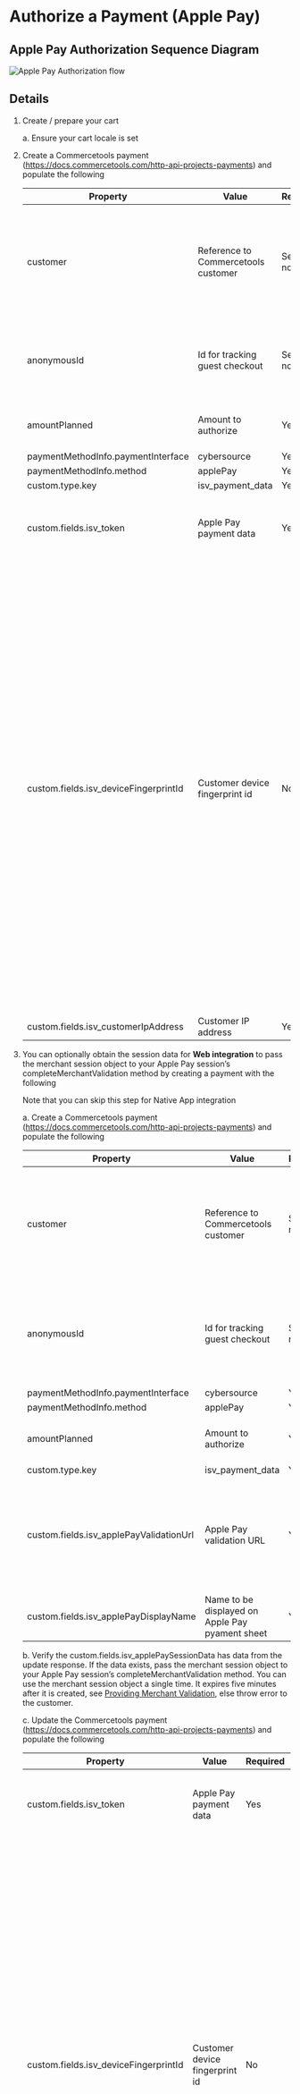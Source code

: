 # Authorize a Payment (Apple Pay)

## Apple Pay Authorization Sequence Diagram

![Apple Pay Authorization flow](images/Authorization-Flow-ApplePay.svg)

## Details

1.  Create / prepare your cart

    a. Ensure your cart locale is set

2.  Create a Commercetools payment
    (<https://docs.commercetools.com/http-api-projects-payments>) and
    populate the following

    | Property                              | Value                               | Required  | Notes                                                                                                                                                                                                                                                                                                                                                                                                                                                                                                                                                                                                                                                                                                         |
    | ------------------------------------- | ----------------------------------- | --------- | ------------------------------------------------------------------------------------------------------------------------------------------------------------------------------------------------------------------------------------------------------------------------------------------------------------------------------------------------------------------------------------------------------------------------------------------------------------------------------------------------------------------------------------------------------------------------------------------------------------------------------------------------------------------------------------------------------------- |
    | customer                              | Reference to Commercetools customer | See notes | Required for non-guest checkout. If using MyPayments API this will automatically be set to the logged in customer. One of customer or anonymousId must be populated                                                                                                                                                                                                                                                                                                                                                                                                                                                                                                                                           |
    | anonymousId                           | Id for tracking guest checkout      | See notes | Required for guest checkout. If using MyPayments API this will automatically be set. One of customer or anonymousId must be populated                                                                                                                                                                                                                                                                                                                                                                                                                                                                                                                                                                         |
    | amountPlanned                         | Amount to authorize                 | Yes       | Should match cart gross total, unless split payments are being used                                                                                                                                                                                                                                                                                                                                                                                                                                                                                                                                                                                                                                           |
    | paymentMethodInfo.paymentInterface    | cybersource                         | Yes       |                                                                                                                                                                                                                                                                                                                                                                                                                                                                                                                                                                                                                                                                                                               |
    | paymentMethodInfo.method              | applePay                            | Yes       |                                                                                                                                                                                                                                                                                                                                                                                                                                                                                                                                                                                                                                                                                                               |
    | custom.type.key                       | isv_payment_data                    | Yes       |                                                                                                                                                                                                                                                                                                                                                                                                                                                                                                                                                                                                                                                                                                               |
    | custom.fields.isv_token               | Apple Pay payment data              | Yes       | Obtain the base64encode value for payment token field on a successful payment authorized event for apple Pay                                                                                                                                                                                                                                                                                                                                                                                                                                                                                                                                                                                                  |
    | custom.fields.isv_deviceFingerprintId | Customer device fingerprint id      | No        | It must be unique for each merchant Id. You can use any string that you are already generating, such as an order number or web session Id. However, do not use the same uppercase and lowercase letters to indicate different session Ids. Replace sessionId with the unique Id generated in the URL given. Include the script "https://h.online-metrix.net/fp/tags.js?org_id={{org Id}}&session_id={{merchant Id}}{{session Id}}". Replace the below data {{org Id}} - To obtain this value, contact your CyberSource representative and specify to them whether it is for testing or production. {{merchant Id}} - Your unique CyberSource merchant Id. {{session Id}} - Value of unique Id generated above |
    | custom.fields.isv_customerIpAddress   | Customer IP address                 | Yes       | Populated from client-side libraries                                                                                                                                                                                                                                                                                                                                                                                                                                                                                                                                                                                                                                                                          |

3.  You can optionally obtain the session data for <b>Web integration</b> to pass the merchant session object to your Apple Pay session’s completeMerchantValidation method by creating a payment with the following

    Note that you can skip this step for Native App integration

    a. Create a Commercetools payment
    (https://docs.commercetools.com/http-api-projects-payments) and
    populate the following

    | Property                                | Value                                           | Required  | Notes                                                                                                                                                                                                                                                             |
    | --------------------------------------- | ----------------------------------------------- | --------- | ----------------------------------------------------------------------------------------------------------------------------------------------------------------------------------------------------------------------------------------------------------------- |
    | customer                                | Reference to Commercetools customer             | See notes | Required for non-guest checkout. If using MyPayments API this will automatically be set to the logged in customer. One of customer or anonymousId must be populated                                                                                               |
    | anonymousId                             | Id for tracking guest checkout                  | See notes | Required for guest checkout. If using MyPayments API this will automatically be set. One of customer or anonymousId must be populated                                                                                                                             |
    | paymentMethodInfo.paymentInterface      | cybersource                                     | Yes       |                                                                                                                                                                                                                                                                   |
    | paymentMethodInfo.method                | applePay                                        | Yes       |                                                                                                                                                                                                                                                                   |
    | amountPlanned                           | Amount to authorize                             | Yes       | Should match cart gross total, unless split payments are being used                                                                                                                                                                                               |
    | custom.type.key                         | isv_payment_data                                | Yes       |                                                                                                                                                                                                                                                                   |
    | custom.fields.isv_applePayValidationUrl | Apple Pay validation URL                        | Yes       | Pass the URL obtained from the event’s validationURL property of onvalidatemerchant function. See [Providing Merchant Validation](https://developer.apple.com/documentation/apple_pay_on_the_web/apple_pay_js_api/providing_merchant_validation) for information. |
    | custom.fields.isv_applePayDisplayName   | Name to be displayed on Apple Pay pyament sheet | Yes       |                                                                                                                                                                                                                                                                   |

    b. Verify the custom.fields.isv_applePaySessionData has data from the update response. If the data exists, pass the merchant session object to your Apple Pay session’s completeMerchantValidation method. You can use the merchant session object a single time. It expires five minutes after it is created, see [Providing Merchant Validation](https://developer.apple.com/documentation/apple_pay_on_the_web/apple_pay_js_api/providing_merchant_validation), else throw error to the customer.

    c. Update the Commercetools payment (<https://docs.commercetools.com/http-api-projects-payments>) and populate the following

    | Property                              | Value                          | Required | Notes                                                                                                                                                                                                                                                                                                                                                                                                                                                                                                                                                                                                                                                                                                         |
    | ------------------------------------- | ------------------------------ | -------- | ------------------------------------------------------------------------------------------------------------------------------------------------------------------------------------------------------------------------------------------------------------------------------------------------------------------------------------------------------------------------------------------------------------------------------------------------------------------------------------------------------------------------------------------------------------------------------------------------------------------------------------------------------------------------------------------------------------- |
    | custom.fields.isv_token               | Apple Pay payment data         | Yes      | Obtain the base64encode value of payment token field on a successful payment authorized event for apple Pay                                                                                                                                                                                                                                                                                                                                                                                                                                                                                                                                                                                                   |
    | custom.fields.isv_deviceFingerprintId | Customer device fingerprint id | No       | It must be unique for each merchant Id. You can use any string that you are already generating, such as an order number or web session Id. However, do not use the same uppercase and lowercase letters to indicate different session Ids. Replace sessionId with the unique Id generated in the URL given. Include the script "https://h.online-metrix.net/fp/tags.js?org_id={{org Id}}&session_id={{merchant Id}}{{session Id}}". Replace the below data {{org Id}} - To obtain this value, contact your CyberSource representative and specify to them whether it is for testing or production. {{merchant Id}} - Your unique CyberSource merchant Id. {{session Id}} - Value of unique Id generated above |
    | custom.fields.isv_customerIpAddress   | Customer IP address            | Yes      | Populated from client-side libraries                                                                                                                                                                                                                                                                                                                                                                                                                                                                                                                                                                                                                                                                          |

4.  Add the payment to the cart

5.  Add a transaction to the payment with the following values populated

    | Property | Value               | Notes                                 |
    | -------- | ------------------- | ------------------------------------- |
    | type     | Authorization       |                                       |
    | state    | Initial             |                                       |
    | amount   | Amount to authorize | Should match amountPlanned on payment |

6.  Verify the payment state and convey the payment result to the customer

    a. If the authorization was successful the transaction state is updated to **Success**, display the order confirmation page

    b. If the state of the authorization transaction is updated to **Pending** which is due to Fraud Check, display the order confirmation page

    C. If the state of the authorization transaction is updated to **Failure**, display the error page and See [Overview\#Errorhandling](Overview.md#Errorhandling) for handling errors or failures
